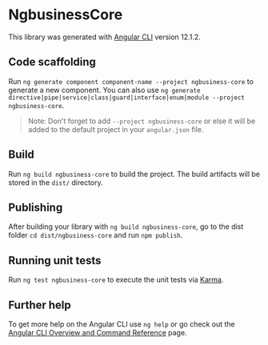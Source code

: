 # NgbusinessCore

This library was generated with [Angular CLI](https://github.com/angular/angular-cli) version 12.1.2.

## Code scaffolding

Run `ng generate component component-name --project ngbusiness-core` to generate a new component. You can also use `ng generate directive|pipe|service|class|guard|interface|enum|module --project ngbusiness-core`.
> Note: Don't forget to add `--project ngbusiness-core` or else it will be added to the default project in your `angular.json` file. 

## Build

Run `ng build ngbusiness-core` to build the project. The build artifacts will be stored in the `dist/` directory.

## Publishing

After building your library with `ng build ngbusiness-core`, go to the dist folder `cd dist/ngbusiness-core` and run `npm publish`.

## Running unit tests

Run `ng test ngbusiness-core` to execute the unit tests via [Karma](https://karma-runner.github.io).

## Further help

To get more help on the Angular CLI use `ng help` or go check out the [Angular CLI Overview and Command Reference](https://angular.io/cli) page.
